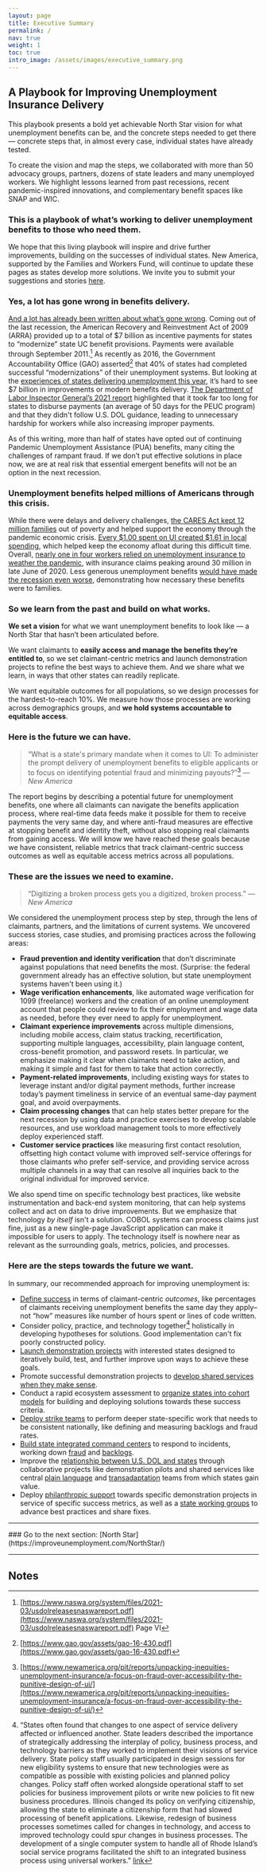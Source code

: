 ```yaml
---
layout: page
title: Executive Summary
permalink: /
nav: true
weight: 1
toc: true
intro_image: /assets/images/executive_summary.png
---
```


## A Playbook for Improving Unemployment Insurance Delivery

This playbook presents a bold yet achievable North Star vision for what unemployment benefits can be, and the concrete steps needed to get there — concrete steps that, in almost every case, individual states have already tested. 

To create the vision and map the steps, we collaborated with more than 50 advocacy groups, partners, dozens of state leaders and many unemployed workers. We highlight lessons learned from past recessions, recent pandemic-inspired innovations, and complementary benefit spaces like SNAP and WIC. 


### This is a playbook of what’s working to deliver unemployment benefits to those who need them. 
We hope that this living playbook will inspire and drive further improvements, building on the successes of individual states. New America, supported by the Families and Workers Fund, will continue to update these pages as states develop more solutions. We invite you to submit your suggestions and stories [here](https://github.com/Bloom-Works/improveunemployment/issues/new).


### Yes, a lot has gone wrong in benefits delivery.
[And a lot has already been written about what’s gone wrong](https://www.govops.ca.gov/wp-content/uploads/sites/11/2020/09/Assessment.pdf). Coming out of the last recession, the American Recovery and Reinvestment Act of 2009 (ARRA) provided up to a total of $7 billion as incentive payments for states to “modernize” state UC benefit provisions. Payments were available through September 2011.[^1] As recently as 2016, the Government Accountability Office (GAO) asserted[^2] that 40% of states had completed successful “modernizations” of their unemployment systems. But looking at the [experiences of states delivering unemployment this year](https://www.washingtonpost.com/news/powerpost/paloma/the-technology-202/2020/04/02/the-technology-202-state-unemployment-websites-are-crashing-amid-record-number-of-claims/5e84ee3e88e0fa101a758301/), it’s hard to see $7 billion in improvements or modern benefits delivery. [The Department of Labor Inspector General’s 2021 report](https://www.oig.dol.gov/public/reports/oa/viewpdf.php?r=19-21-004-03-315&y=2021&t=b) highlighted that it took far too long for states to disburse payments (an average of 50 days for the PEUC program) and that they didn't follow U.S. DOL guidance, leading to unnecessary hardship for workers while also increasing improper payments. 

As of this writing, more than half of states have opted out of continuing Pandemic Unemployment Assistance (PUA) benefits, many citing the challenges of rampant fraud. If we don’t put effective solutions in place now, we are at real risk that essential emergent benefits will not be an option in the next recession.


### Unemployment benefits helped millions of Americans through this crisis. 
While there were delays and delivery challenges, [the CARES Act kept 12 million families](https://www.povertycenter.columbia.edu/news-internal/coronavirus-cares-act-forecasting-poverty-estimates) out of poverty and helped support the economy through the pandemic economic crisis.  [Every $1.00 spent on UI created $1.61 in local spending](https://www.jec.senate.gov/public/_cache/files/1f9672bb-2ce0-40ff-acde-aede9b99867f/fpuc-and-gop-govs-06.02.2021.pdf), which helped keep the economy afloat during this difficult time. Overall, [nearly one in four workers relied on unemployment insurance to weather the pandemic](https://tcf.org/content/commentary/1-in-4-workers-relied-on-unemployment-aid-during-the-pandemic/), with insurance claims peaking around 30 million in late June of 2020. Less generous unemployment benefits [would have made the recession even worse](https://www.brookings.edu/wp-content/uploads/2020/06/Bartik-et-al-conference-draft.pdf), demonstrating how necessary these benefits were to families. 


### So we learn from the past and build on what works.
**We set a vision** for what we want unemployment benefits to look like — a North Star that hasn’t been articulated before. 

We want claimants to **easily access and manage the benefits they’re entitled to**, so we set claimant-centric metrics and launch demonstration projects to refine the best ways to achieve them. And we share what we learn, in ways that other states can readily replicate. 

We want equitable outcomes for all populations, so we design processes for the hardest-to-reach 10%. We measure how those processes are working across demographics groups, and **we hold systems accountable to equitable access**.


### Here is the future we can have.
> “What is a state's primary mandate when it comes to UI: To administer the prompt delivery of unemployment benefits to eligible applicants or to focus on identifying potential fraud and minimizing payouts?”[^3] _— New America_

The report begins by describing a potential future for unemployment benefits, one where all claimants can navigate the benefits application process, where real-time data feeds make it possible for them to receive payments the very same day, and where anti-fraud measures are effective at stopping benefit and identity theft, without also stopping real claimants from gaining access. We will know we have reached these goals because we have consistent, reliable metrics that track claimant-centric success outcomes as well as equitable access metrics across all populations.


### These are the issues we need to examine.
> “Digitizing a broken process gets you a digitized, broken process.” _— New America_

We considered the unemployment process step by step, through the lens of claimants, partners, and the limitations of current systems. We uncovered success stories, case studies, and promising practices across the following areas:
*   **Fraud prevention and identity verification** that don’t discriminate against populations that need benefits the most. (Surprise: the federal government already has an effective solution, but state unemployment systems haven't been using it.)
*   **Wage verification enhancements**, like automated wage verification for 1099 (freelance) workers and the creation of an online unemployment account that people could review to fix their employment and wage data as needed, before they ever need to apply for unemployment.
*   **Claimant experience improvements** across multiple dimensions, including mobile access, claim status tracking, recertification, supporting multiple languages, accessibility, plain language content, cross-benefit promotion, and password resets. In particular, we emphasize making it clear when claimants need to take action, and making it simple and fast for them to take that action correctly.
*   **Payment-related improvements**, including existing ways for states to leverage instant and/or digital payment methods, further increase today’s payment timeliness in service of an eventual same-day payment goal, and avoid overpayments.
*   **Claim processing changes** that can help states better prepare for the next recession by using data and practice exercises to develop scalable resources, and use workload management tools to more effectively deploy experienced staff.
*   **Customer service practices** like measuring first contact resolution, offsetting high contact volume with improved self-service offerings for those claimants who prefer self-service, and providing service across multiple channels in a way that can resolve all inquiries back to the original individual for improved service.


We also spend time on specific technology best practices, like website instrumentation and back-end system monitoring, that can help systems collect and act on data to drive improvements. But we emphasize that technology _by itself_ isn't a solution. COBOL systems can process claims just fine, just as a new single-page JavaScript application can make it impossible for users to apply. The technology itself is nowhere near as relevant as the surrounding goals, metrics, policies, and processes.


### Here are the steps towards the future we want.
In summary, our recommended approach for improving unemployment is:
*   [Define success](https://improveunemployment.com/way_forward/#defining-success) in terms of claimant-centric _outcomes_, like percentages of claimants receiving unemployment benefits the same day they apply–not “how” measures like number of hours spent or lines of code written.
*   Consider policy, practice, and technology together[^4] holistically in developing hypotheses for solutions.  Good implementation can't fix poorly constructed policy.
*   [Launch demonstration projects](https://improveunemployment.com/way_forward/#demonstration-projects--pilots) with interested states designed to iteratively build, test, and further improve upon ways to achieve these goals.
*   Promote successful demonstration projects to [develop shared services when they make sense](https://improveunemployment.com/way_forward/#shared-services).
*   Conduct a rapid ecosystem assessment to [organize states into cohort models](https://improveunemployment.com/way_forward/#cohort-identification)  for building and deploying solutions towards these success criteria.
*   [Deploy strike teams](https://improveunemployment.com/way_forward/#strike-teams) to perform deeper state-specific work that needs to be consistent nationally, like defining and measuring backlogs and fraud rates.
*   [Build state integrated command centers](https://improveunemployment.com/way_forward/#integrated-command-center) to respond to incidents, working down [fraud](https://improveunemployment.com/fraud/) and [backlogs](https://improveunemployment.com/processing/#backlogs).
*   Improve the [relationship between U.S. DOL and states](https://improveunemployment.com/way_forward/#state--us-dol-relationship) through collaborative projects like demonstration pilots and shared services like central [plain language](https://improveunemployment.com/experience/#plain-language) and [transadaptation](https://improveunemployment.com/experience/#transadaptation) teams from which states gain value.
*   Deploy [philanthropic support](https://improveunemployment.com/way_forward/#opportunities-for-philanthropy) towards specific demonstration projects in service of specific success metrics, as well as a [state working groups](https://improveunemployment.com/way_forward/#working-groups) to advance best practices and share fixes.
<hr>
### Go to the next section: [North Star](https://improveunemployment.com/NorthStar/)
<hr>

<!-- Footnotes themselves at the bottom. -->
## Notes

[^1]:
     [https://www.naswa.org/system/files/2021-03/usdolreleasesnaswareport.pdf](https://www.naswa.org/system/files/2021-03/usdolreleasesnaswareport.pdf) Page VI

[^2]:
     [https://www.gao.gov/assets/gao-16-430.pdf](https://www.gao.gov/assets/gao-16-430.pdf)

[^3]:
    [https://www.newamerica.org/pit/reports/unpacking-inequities-unemployment-insurance/a-focus-on-fraud-over-accessibility-the-punitive-design-of-ui/](https://www.newamerica.org/pit/reports/unpacking-inequities-unemployment-insurance/a-focus-on-fraud-over-accessibility-the-punitive-design-of-ui/)

[^4]:

     “States often found that changes to one aspect of service delivery affected or influenced another. State leaders described the importance of strategically addressing the interplay of policy, business process, and technology barriers as they worked to implement their visions of service delivery. State policy staff usually participated in design sessions for new eligibility systems to ensure that new technologies were as compatible as possible with existing policies and planned policy changes. Policy staff often worked alongside operational staff to set policies for business improvement pilots or write new policies to fit new business procedures. Illinois changed its policy on verifying citizenship, allowing the state to eliminate a citizenship form that had slowed processing of benefit applications. Likewise, redesign of business processes sometimes called for changes in technology, and access to improved technology could spur changes in business processes. The development of a single computer system to handle all of Rhode Island’s social service programs facilitated the shift to an integrated business process using universal workers.” [link](https://www.urban.org/research/publication/findings-work-support-strategies-evaluation-streamlining-access-strengthening-families)
